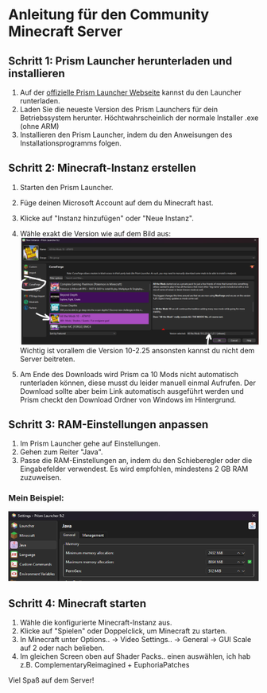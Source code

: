 # Anleitung für den Community Minecraft Server

## Schritt 1: Prism Launcher herunterladen und installieren
1. Auf der [offizielle Prism Launcher Webseite](https://prismlauncher.org/) kannst du den Launcher runterladen.
2. Laden Sie die neueste Version des Prism Launchers für dein Betriebssystem herunter. Höchtwahrscheinlich der normale Installer .exe (ohne ARM)
3. Installieren den Prism Launcher, indem du den Anweisungen des Installationsprogramms folgen.

## Schritt 2: Minecraft-Instanz erstellen
1. Starten den Prism Launcher.
2. Füge deinen Microsoft Account auf dem du Minecraft hast.
3. Klicke auf "Instanz hinzufügen" oder "Neue Instanz".
4. Wähle exakt die Version wie auf dem Bild aus:
![Minecraft Version Auswahl](./assets/MCversion.png)
Wichtig ist vorallem die Version 10-2.25 ansonsten kannst du nicht dem Server beitreten.

5. Am Ende des Downloads wird Prism ca 10 Mods nicht automatisch runterladen können, diese musst du leider manuell einmal Aufrufen.
Der Download sollte aber beim Link automatisch ausgeführt werden und Prism checkt den Download Ordner von Windows im Hintergrund.

## Schritt 3: RAM-Einstellungen anpassen
1. Im Prism Launcher gehe auf Einstellungen.
2. Gehen zum Reiter "Java".
3. Passe die RAM-Einstellungen an, indem du den Schieberegler oder die Eingabefelder verwendest. Es wird empfohlen, mindestens 2 GB RAM zuzuweisen.
### Mein Beispiel:
![Minecraft Ram Verteilung](./assets/MCRam.png)

## Schritt 4: Minecraft starten
1. Wähle die konfigurierte Minecraft-Instanz aus.
2. Klicke auf "Spielen" oder Doppelclick, um Minecraft zu starten.
3. In Minecraft unter Options.. ->  Video Settings.. -> General -> GUI Scale auf 2 oder nach belieben.
4. Im gleichen Screen oben auf Shader Packs.. einen auswählen, ich hab z.B. ComplementaryReimagined + EuphoriaPatches

Viel Spaß auf dem Server!
